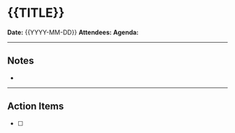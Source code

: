 # {{TITLE}}

**Date:** {{YYYY-MM-DD}}
**Attendees:**
**Agenda:**

---

## Notes

-

---

## Action Items

- [ ]